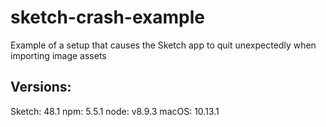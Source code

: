 # sketch-crash-example

Example of a setup that causes the Sketch app to quit unexpectedly when importing image assets

## Versions: 
Sketch: 48.1
npm: 5.5.1
node: v8.9.3
macOS: 10.13.1